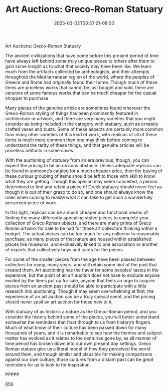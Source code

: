 ﻿---
title: "Art Auctions: Greco-Roman Statuary"
date: 2025-03-02T00:57:21-08:00
description: "Art Auctions Tips for Web Success"
featured_image: "/images/Art Auctions.jpg"
tags: ["Art Auctions"]
---

Art Auctions: Greco-Roman Statuary

The ancient civilizations that have come before this present period of time have always left behind some truly unique pieces to others after them to gain some insight as to what that society may have been like.  We learn much from the artifacts collected by archeologists, and their attempts throughout the Mediterranean region of the world, where the peoples of Greece and Rome had originally found their home.  Though much of these items are priceless works that cannot be just bought and sold, there are versions of some famous works that can be much cheaper for the casual shopper to purchase.

Many pieces of the genuine article are sometimes found wherever the Greco-Roman styling of things has been prominently featured in architecture or artwork, and there are very many varieties that you might consider as being included in the category with statuary, such as ornately crafted vases and busts.  Some of these aspects are certainly more common than many other varieties of this kind of work, with replicas of all of these items is much more common then one may think before coming to understand the rarity of these things, and that genuine articles will be priceless artifacts in some cases. 

With the auctioning of statuary from an era previous, though, you can expect the pricing to be an obvious obstacle.  Unless adequate replicas can be found in someone’s catalog for a much cheaper price, then the buying of these curious grouping of items should be left to those with skill to know what they are getting.  Though this opinion may seem conceited, a person determined to find and retain a piece of Greek statuary should never feel as though it is out of their grasp to do so, and one should always know the rules when coming to realize what it can take to get such a wonderfully preserved piece of work.

In this light, replicas can be a much cheaper and functional means of finding the many differently appealing styled pieces to complete your collection of Greco Roman objects, and there are many prints of Greco Roman artwork for sale to be had for those art collectors thinking within a budget.  The actual pieces can be too much for any collector to reasonably purchase, as many pieces of that nature are housed within established places like museums, and exclusively linked to one association or another of experts that collectively buys and cares for the pieces. 

For some of the smaller pieces from the age have been passed between collectors for many, many years, and still retain some hint of the past that created them.  Art auctioning has the flavor for some peoples’ tastes in the expensive, but the point of an art auction does not have to exclude anyone excited by the items put up for sale, anyone that feels an urge to acquire pieces from an ancient past should be able to participate with a little research into auctioning.  Though it may seem overwhelming at first, the experience of an art auction can be a truly special event, and the pricing should never spoil an art auction for those new to it.
 
With statuary of as historic a nature as the Greco-Roman period, and you consider the history behind some of the pieces, you will better understand somewhat the reminders that float through to us from history’s fingers.  Much of what know of their culture has been passed down for many thousands of years, and it is remarkable to see how the themes and subject matter has evolved as it relates to the centuries gone by, as all manner of time period has broken down into our own present day settings.  Greco Roman statues give us a literal model of how they perceived the world around them, and though similar and plausible for making comparisons against our own culture, those cultures from a distant past can be great reminders for us to look to for inspiration.

PPPPP

659

